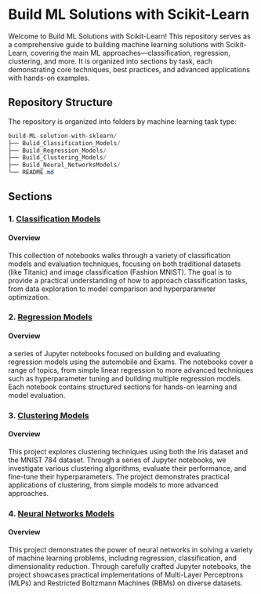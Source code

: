 # Build ML Solutions with Scikit-Learn

Welcome to Build ML Solutions with Scikit-Learn! This repository serves as a comprehensive guide to building machine learning solutions with Scikit-Learn, covering the main ML approaches—classification, regression, clustering, and more. It is organized into sections by task, each demonstrating core techniques, best practices, and advanced applications with hands-on examples.

## Repository Structure
The repository is organized into folders by machine learning task type:

```csharp
build-ML-solution-with-sklearn/
├── Bulid_Classification_Models/
├── Build_Regression_Models/
├── Build_Clustering_Models/
├── Build_Neural_NetworksModels/
└── README.md
```
## Sections
### 1. [Classification Models](https://github.com/0xAgamy/Build_ML_Solutions_with_sklearn/tree/main/Bulid_Classification_Models)
#### Overview
This collection of notebooks walks through a variety of classification models and evaluation techniques, focusing on both traditional datasets (like Titanic) and image classification (Fashion MNIST). The goal is to provide a practical understanding of how to approach classification tasks, from data exploration to model comparison and hyperparameter optimization.

### 2. [Regression Models](https://github.com/0xAgamy/Build_ML_Solutions_with_sklearn/tree/main/Build_Regression_Models)
#### Overview
a series of Jupyter notebooks focused on building and evaluating regression models using the automobile and Exams. The notebooks cover a range of topics, from simple linear regression to more advanced techniques such as hyperparameter tuning and building multiple regression models. Each notebook contains structured sections for hands-on learning and model evaluation.

### 3. [Clustering Models](https://github.com/0xAgamy/Build_ML_Solutions_with_sklearn/tree/main/Build_Clustering_Models)
#### Overview
This project explores clustering techniques using both the Iris dataset and the MNIST 784 dataset. Through a series of Jupyter notebooks, we investigate various clustering algorithms, evaluate their performance, and fine-tune their hyperparameters. The project demonstrates practical applications of clustering, from simple models to more advanced approaches.

### 4. [Neural Networks Models](https://github.com/0xAgamy/Build_ML_Solutions_with_sklearn/tree/main/Build_Clustering_Models)
#### Overview
This project demonstrates the power of neural networks in solving a variety of machine learning problems, including regression, classification, and dimensionality reduction. Through carefully crafted Jupyter notebooks, the project showcases practical implementations of Multi-Layer Perceptrons (MLPs) and Restricted Boltzmann Machines (RBMs) on diverse datasets.

